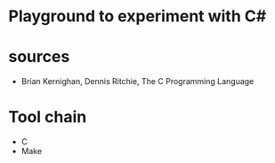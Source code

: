# Playground to experiment with C#

# sources
* Brian Kernighan, Dennis Ritchie, The C Programming Language
# Tool chain
* C
* Make